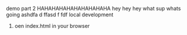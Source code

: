 demo part 2 HAHAHAHAHAHAHAHAHAHA
hey hey hey
what sup whats going
ashdfa
d
ffasd
f
fdf
local development
1. oen index.html in your browser
